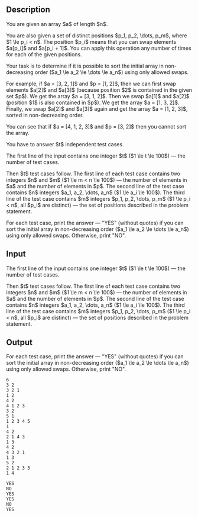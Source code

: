 ## Description

<div><p>You are given an array $a$ of length $n$.</p><p>You are also given a set of <span class="tex-font-style-bf">distinct</span> positions $p_1, p_2, \dots, p_m$, where $1 \le p_i &lt; n$. The position $p_i$ means that you can swap elements $a[p_i]$ and $a[p_i + 1]$. You can apply this operation any number of times for each of the given <span class="tex-font-style-bf">positions</span>.</p><p>Your task is to determine if it is possible to sort the initial array in non-decreasing order ($a_1 \le a_2 \le \dots \le a_n$) using only allowed swaps.</p><p>For example, if $a = [3, 2, 1]$ and $p = [1, 2]$, then we can first swap elements $a[2]$ and $a[3]$ (because position $2$ is contained in the given set $p$). We get the array $a = [3, 1, 2]$. Then we swap $a[1]$ and $a[2]$ (position $1$ is also contained in $p$). We get the array $a = [1, 3, 2]$. Finally, we swap $a[2]$ and $a[3]$ again and get the array $a = [1, 2, 3]$, sorted in non-decreasing order.</p><p>You can see that if $a = [4, 1, 2, 3]$ and $p = [3, 2]$ then you cannot sort the array.</p><p>You have to answer $t$ independent test cases.</p></div><div class="input-specification"><p>The first line of the input contains one integer $t$ ($1 \le t \le 100$) — the number of test cases.</p><p>Then $t$ test cases follow. The first line of each test case contains two integers $n$ and $m$ ($1 \le m &lt; n \le 100$) — the number of elements in $a$ and the number of elements in $p$. The second line of the test case contains $n$ integers $a_1, a_2, \dots, a_n$ ($1 \le a_i \le 100$). The third line of the test case contains $m$ integers $p_1, p_2, \dots, p_m$ ($1 \le p_i &lt; n$, all $p_i$ are distinct) — the set of positions described in the problem statement.</p></div><div class="output-specification"><p>For each test case, print the answer — "<span class="tex-font-style-tt">YES</span>" (without quotes) if you can sort the initial array in non-decreasing order ($a_1 \le a_2 \le \dots \le a_n$) using only allowed swaps. Otherwise, print "<span class="tex-font-style-tt">NO</span>".</p></div>

## Input

<p>The first line of the input contains one integer $t$ ($1 \le t \le 100$) — the number of test cases.</p><p>Then $t$ test cases follow. The first line of each test case contains two integers $n$ and $m$ ($1 \le m &lt; n \le 100$) — the number of elements in $a$ and the number of elements in $p$. The second line of the test case contains $n$ integers $a_1, a_2, \dots, a_n$ ($1 \le a_i \le 100$). The third line of the test case contains $m$ integers $p_1, p_2, \dots, p_m$ ($1 \le p_i &lt; n$, all $p_i$ are distinct) — the set of positions described in the problem statement.</p>

## Output

<p>For each test case, print the answer — "<span class="tex-font-style-tt">YES</span>" (without quotes) if you can sort the initial array in non-decreasing order ($a_1 \le a_2 \le \dots \le a_n$) using only allowed swaps. Otherwise, print "<span class="tex-font-style-tt">NO</span>".</p>





```input1
6
3 2
3 2 1
1 2
4 2
4 1 2 3
3 2
5 1
1 2 3 4 5
1
4 2
2 1 4 3
1 3
4 2
4 3 2 1
1 3
5 2
2 1 2 3 3
1 4
```




```output1
YES
NO
YES
YES
NO
YES
```


